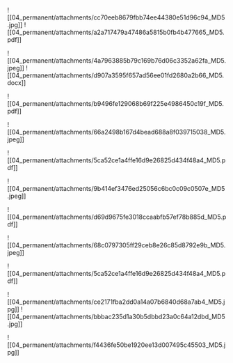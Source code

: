 ![[04_permanent/attachments/cc70eeb8679fbb74ee44380e51d96c94_MD5.jpg]]
![[04_permanent/attachments/a2a717479a47486a5815b0fb4b477665_MD5.pdf]]


![[04_permanent/attachments/4a7963885b79c169b76d06c3352a62fa_MD5.jpeg]]
![[04_permanent/attachments/d907a3595f657ad56ee01fd2680a2b66_MD5.docx]]

![[04_permanent/attachments/b9496fe129068b69f225e4986450c19f_MD5.pdf]]


![[04_permanent/attachments/66a2498b167d4bead688a8f039715038_MD5.jpeg]]


![[04_permanent/attachments/5ca52ce1a4ffe16d9e26825d434f48a4_MD5.pdf]]



![[04_permanent/attachments/9b414ef3476ed25056c6bc0c09c0507e_MD5.jpeg]]


![[04_permanent/attachments/d69d9675fe3018ccaabfb57ef78b885d_MD5.pdf]]





![[04_permanent/attachments/68c0797305ff29ceb8e26c85d8792e9b_MD5.jpeg]]

![[04_permanent/attachments/5ca52ce1a4ffe16d9e26825d434f48a4_MD5.pdf]]




![[04_permanent/attachments/ce2171fba2dd0a14a07b6840d68a7ab4_MD5.jpg]]
![[04_permanent/attachments/bbbac235d1a30b5dbbd23a0c64a12dbd_MD5.jpg]]

![[04_permanent/attachments/f4436fe50be1920ee13d007495c45503_MD5.jpg]]


